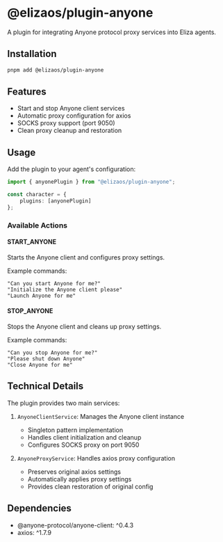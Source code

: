 # @elizaos/plugin-anyone

A plugin for integrating Anyone protocol proxy services into Eliza agents.

## Installation

```bash
pnpm add @elizaos/plugin-anyone
```

## Features

- Start and stop Anyone client services
- Automatic proxy configuration for axios
- SOCKS proxy support (port 9050)
- Clean proxy cleanup and restoration

## Usage

Add the plugin to your agent's configuration:

```typescript
import { anyonePlugin } from "@elizaos/plugin-anyone";

const character = {
    plugins: [anyonePlugin]
};
```

### Available Actions

#### START_ANYONE
Starts the Anyone client and configures proxy settings.

Example commands:
```plaintext
"Can you start Anyone for me?"
"Initialize the Anyone client please"
"Launch Anyone for me"
```

#### STOP_ANYONE
Stops the Anyone client and cleans up proxy settings.

Example commands:
```plaintext
"Can you stop Anyone for me?"
"Please shut down Anyone"
"Close Anyone for me"
```

## Technical Details

The plugin provides two main services:

1. `AnyoneClientService`: Manages the Anyone client instance
    - Singleton pattern implementation
    - Handles client initialization and cleanup
    - Configures SOCKS proxy on port 9050

2. `AnyoneProxyService`: Handles axios proxy configuration
    - Preserves original axios settings
    - Automatically applies proxy settings
    - Provides clean restoration of original config

## Dependencies

- @anyone-protocol/anyone-client: ^0.4.3
- axios: ^1.7.9
